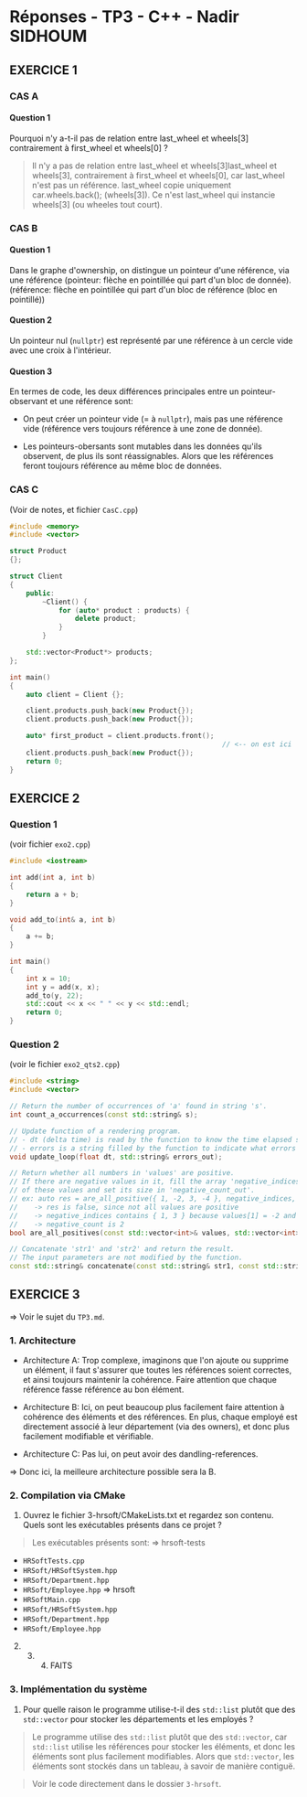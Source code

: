 # Réponses - TP3 - C++ - Nadir SIDHOUM

## EXERCICE 1
### CAS A
#### Question 1
Pourquoi n'y a-t-il pas de relation entre last_wheel et wheels[3] contrairement à first_wheel et wheels[0] ?

> Il n'y a pas de relation entre last_wheel et wheels[3]last_wheel et wheels[3],
contrairement à first_wheel et wheels[0], car last_wheel n'est pas un référence.
last_wheel copie uniquement car.wheels.back(); (wheels[3]).
Ce n'est last_wheel qui instancie wheels[3] (ou wheeles tout court).


### CAS B
#### Question 1
Dans le graphe d'ownership, on distingue un pointeur d'une référence, via une référence (pointeur: flèche en pointillée qui part d'un bloc de donnée).
(référence: flèche en pointillée qui part d'un bloc de référence (bloc en pointillé))

#### Question 2
Un pointeur nul (`nullptr`) est représenté par une référence à un cercle vide avec une croix à l'intérieur.

#### Question 3
En termes de code, les deux différences principales entre un pointeur-observant et une référence sont:
- On peut créer un pointeur vide (= à `nullptr`), mais pas une référence vide (référence vers toujours référence à une zone de donnée).
 
- Les pointeurs-obersants sont mutables dans les données qu'ils observent, de plus ils sont réassignables.
Alors que les références feront toujours référence au même bloc de données.


### CAS C
(Voir de notes, et fichier `CasC.cpp`)
```cpp
#include <memory>
#include <vector>

struct Product
{};

struct Client
{
    public:
        ~Client() {
            for (auto* product : products) {
                delete product;
            } 
        }

    std::vector<Product*> products;
};

int main()
{
    auto client = Client {};

    client.products.push_back(new Product{});
    client.products.push_back(new Product{});

    auto* first_product = client.products.front();
                                                    // <-- on est ici
    client.products.push_back(new Product{});
    return 0;
}
```



## EXERCICE 2
### Question 1
(voir fichier `exo2.cpp`)
```cpp
#include <iostream>

int add(int a, int b)
{
    return a + b;
}

void add_to(int& a, int b)
{
    a += b;
}

int main()
{
    int x = 10;
    int y = add(x, x);
    add_to(y, 22);
    std::cout << x << " " << y << std::endl;
    return 0;
}
```

### Question 2
(voir le fichier `exo2_qts2.cpp`)
```cpp
#include <string>
#include <vector>

// Return the number of occurrences of 'a' found in string 's'.
int count_a_occurrences(const std::string& s);

// Update function of a rendering program.
// - dt (delta time) is read by the function to know the time elapsed since the last frame.
// - errors is a string filled by the function to indicate what errors have occured.
void update_loop(float dt, std::string& errors_out);

// Return whether all numbers in 'values' are positive.
// If there are negative values in it, fill the array 'negative_indices_out' with the indices
// of these values and set its size in 'negative_count_out'.
// ex: auto res = are_all_positive({ 1, -2, 3, -4 }, negative_indices, negative_count);
//    -> res is false, since not all values are positive
//    -> negative_indices contains { 1, 3 } because values[1] = -2 and values[3] = -4
//    -> negative_count is 2
bool are_all_positives(const std::vector<int>& values, std::vector<int>& negative_indices_out, size_t& negative_count_out);

// Concatenate 'str1' and 'str2' and return the result.
// The input parameters are not modified by the function.
const std::string& concatenate(const std::string& str1, const std::string& str2);
```


## EXERCICE 3
=> Voir le sujet du `TP3.md`.

### 1. Architecture
- Architecture A:
Trop complexe, imaginons que l'on ajoute ou supprime un élément, il faut s'assurer 
que toutes les références soient correctes, et ainsi toujours maintenir la cohérence.
Faire attention que chaque référence fasse référence au bon élément.

- Architecture B:
Ici, on peut beaucoup plus facilement faire attention à cohérence des éléments et des références. 
En plus, chaque employé est directement associé à leur département (via des owners),
et donc plus facilement modifiable et vérifiable.

- Architecture C:
Pas lui, on peut avoir des dandling-references.

=> Donc ici, la meilleure architecture possible sera la B.


### 2. Compilation via CMake
1. Ouvrez le fichier 3-hrsoft/CMakeLists.txt et regardez son contenu.
Quels sont les exécutables présents dans ce projet ?
>  Les exécutables présents sont:
=> hrsoft-tests
- `HRSoftTests.cpp`
- `HRSoft/HRSoftSystem.hpp`
- `HRSoft/Department.hpp`
- `HRSoft/Employee.hpp`
=> hrsoft
- `HRSoftMain.cpp`
- `HRSoft/HRSoftSystem.hpp`
- `HRSoft/Department.hpp`
- `HRSoft/Employee.hpp`


2. 3. 4. FAITS


### 3. Implémentation du système
1. Pour quelle raison le programme utilise-t-il des `std::list` plutôt que des `std::vector` pour stocker les départements et les employés ?
> Le programme utilise des `std::list` plutôt que des `std::vector`, car `std::list` utilise 
les références pour stocker les éléments, et donc les éléments sont plus facilement modifiables.
Alors que `std::vector`, les éléments sont stockés dans un tableau, à savoir de manière contiguë.

> Voir le code directement dans le dossier `3-hrsoft`.
